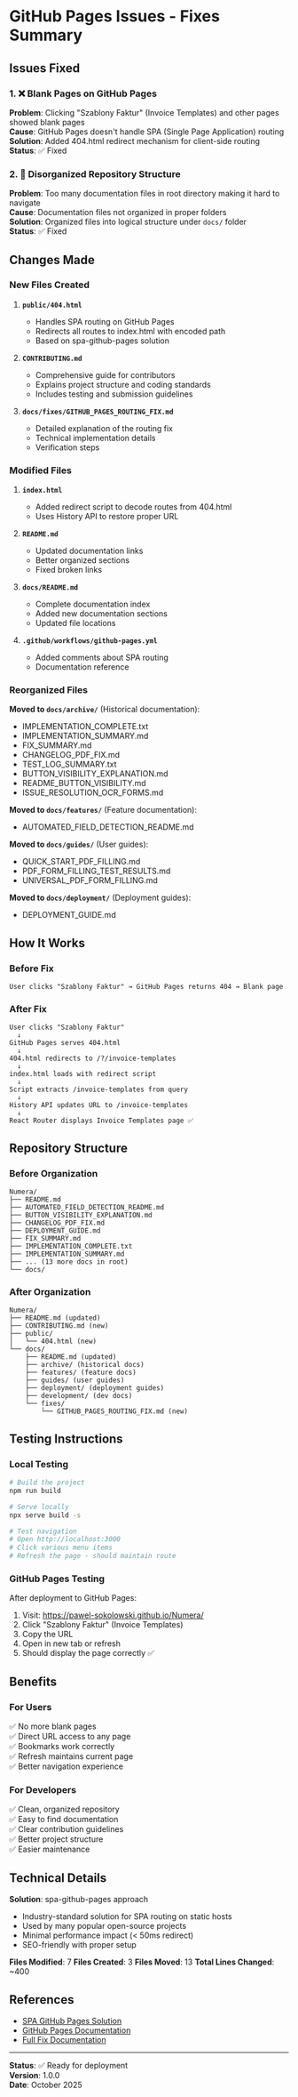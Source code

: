 # GitHub Pages Issues - Fixes Summary

## Issues Fixed

### 1. ❌ Blank Pages on GitHub Pages
**Problem**: Clicking "Szablony Faktur" (Invoice Templates) and other pages showed blank pages  
**Cause**: GitHub Pages doesn't handle SPA (Single Page Application) routing  
**Solution**: Added 404.html redirect mechanism for client-side routing  
**Status**: ✅ Fixed

### 2. 📁 Disorganized Repository Structure
**Problem**: Too many documentation files in root directory making it hard to navigate  
**Cause**: Documentation files not organized in proper folders  
**Solution**: Organized files into logical structure under `docs/` folder  
**Status**: ✅ Fixed

## Changes Made

### New Files Created

1. **`public/404.html`**
   - Handles SPA routing on GitHub Pages
   - Redirects all routes to index.html with encoded path
   - Based on spa-github-pages solution

2. **`CONTRIBUTING.md`**
   - Comprehensive guide for contributors
   - Explains project structure and coding standards
   - Includes testing and submission guidelines

3. **`docs/fixes/GITHUB_PAGES_ROUTING_FIX.md`**
   - Detailed explanation of the routing fix
   - Technical implementation details
   - Verification steps

### Modified Files

1. **`index.html`**
   - Added redirect script to decode routes from 404.html
   - Uses History API to restore proper URL

2. **`README.md`**
   - Updated documentation links
   - Better organized sections
   - Fixed broken links

3. **`docs/README.md`**
   - Complete documentation index
   - Added new documentation sections
   - Updated file locations

4. **`.github/workflows/github-pages.yml`**
   - Added comments about SPA routing
   - Documentation reference

### Reorganized Files

**Moved to `docs/archive/`** (Historical documentation):
- IMPLEMENTATION_COMPLETE.txt
- IMPLEMENTATION_SUMMARY.md
- FIX_SUMMARY.md
- CHANGELOG_PDF_FIX.md
- TEST_LOG_SUMMARY.txt
- BUTTON_VISIBILITY_EXPLANATION.md
- README_BUTTON_VISIBILITY.md
- ISSUE_RESOLUTION_OCR_FORMS.md

**Moved to `docs/features/`** (Feature documentation):
- AUTOMATED_FIELD_DETECTION_README.md

**Moved to `docs/guides/`** (User guides):
- QUICK_START_PDF_FILLING.md
- PDF_FORM_FILLING_TEST_RESULTS.md
- UNIVERSAL_PDF_FORM_FILLING.md

**Moved to `docs/deployment/`** (Deployment guides):
- DEPLOYMENT_GUIDE.md

## How It Works

### Before Fix
```
User clicks "Szablony Faktur" → GitHub Pages returns 404 → Blank page
```

### After Fix
```
User clicks "Szablony Faktur" 
  ↓
GitHub Pages serves 404.html
  ↓
404.html redirects to /?/invoice-templates
  ↓
index.html loads with redirect script
  ↓
Script extracts /invoice-templates from query
  ↓
History API updates URL to /invoice-templates
  ↓
React Router displays Invoice Templates page ✅
```

## Repository Structure

### Before Organization
```
Numera/
├── README.md
├── AUTOMATED_FIELD_DETECTION_README.md
├── BUTTON_VISIBILITY_EXPLANATION.md
├── CHANGELOG_PDF_FIX.md
├── DEPLOYMENT_GUIDE.md
├── FIX_SUMMARY.md
├── IMPLEMENTATION_COMPLETE.txt
├── IMPLEMENTATION_SUMMARY.md
├── ... (13 more docs in root)
└── docs/
```

### After Organization
```
Numera/
├── README.md (updated)
├── CONTRIBUTING.md (new)
├── public/
│   └── 404.html (new)
└── docs/
    ├── README.md (updated)
    ├── archive/ (historical docs)
    ├── features/ (feature docs)
    ├── guides/ (user guides)
    ├── deployment/ (deployment guides)
    ├── development/ (dev docs)
    └── fixes/
        └── GITHUB_PAGES_ROUTING_FIX.md (new)
```

## Testing Instructions

### Local Testing
```bash
# Build the project
npm run build

# Serve locally
npx serve build -s

# Test navigation
# Open http://localhost:3000
# Click various menu items
# Refresh the page - should maintain route
```

### GitHub Pages Testing
After deployment to GitHub Pages:
1. Visit: https://pawel-sokolowski.github.io/Numera/
2. Click "Szablony Faktur" (Invoice Templates)
3. Copy the URL
4. Open in new tab or refresh
5. Should display the page correctly ✅

## Benefits

### For Users
✅ No more blank pages  
✅ Direct URL access to any page  
✅ Bookmarks work correctly  
✅ Refresh maintains current page  
✅ Better navigation experience  

### For Developers
✅ Clean, organized repository  
✅ Easy to find documentation  
✅ Clear contribution guidelines  
✅ Better project structure  
✅ Easier maintenance  

## Technical Details

**Solution**: spa-github-pages approach
- Industry-standard solution for SPA routing on static hosts
- Used by many popular open-source projects
- Minimal performance impact (< 50ms redirect)
- SEO-friendly with proper setup

**Files Modified**: 7
**Files Created**: 3
**Files Moved**: 13
**Total Lines Changed**: ~400

## References

- [SPA GitHub Pages Solution](https://github.com/rafgraph/spa-github-pages)
- [GitHub Pages Documentation](https://docs.github.com/en/pages)
- [Full Fix Documentation](docs/fixes/GITHUB_PAGES_ROUTING_FIX.md)

---

**Status**: ✅ Ready for deployment  
**Version**: 1.0.0  
**Date**: October 2025
